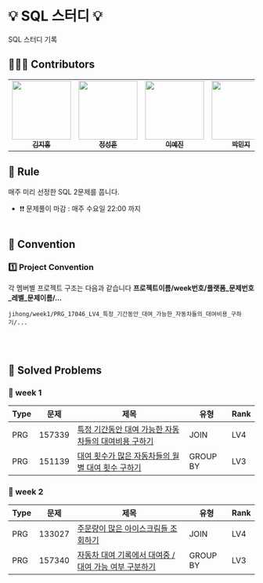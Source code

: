 #  💡 SQL 스터디 💡

SQL 스터디 기록

## 🙋🏻‍♂️ Contributors
<table>
  <tr>
   <td align="center"><a href="https://github.com/kjh95044"><img src="https://avatars.githubusercontent.com/u/48514956?v=4" width="120px;" alt=""/><br /><sub><b>김지홍</b></sub></a><br /></td>
    <td align="center"><a href="https://github.com/JSH0905"><img src="https://avatars.githubusercontent.com/u/90747413?v=4" width="120px;" alt=""/><br /><sub><b>정성훈</b></sub></a><br /></td>
    <td align="center"><a href="https://github.com/yj9120"><img src="https://avatars.githubusercontent.com/u/113438709?v=4" width="120px;" alt=""/><br /><sub><b>이예진</b></sub></a><br /></td>
    <td align="center"><a href="https://github.com/emoving"><img src="https://avatars.githubusercontent.com/u/82428892?v=4" width="120px;" alt=""/><br /><sub><b>박민지</b></sub></a><br /></td>
    <td align="center"><a href="https://github.com/Seojitae"><img src="https://avatars.githubusercontent.com/u/134957710?v=4" width="120px;" alt=""/><br /><sub><b>서지태</b></sub></a><br /></td>

  </tr>
</table>

## 📌 Rule
매주 미리 선정한 SQL 2문제를 풉니다. 
* ❗❗ 문제풀이 마감 : 매주 수요일 22:00 까지
<br><br>

## 📌 Convention
###  1️⃣ Project Convention
각 멤버별 프로젝트 구조는 다음과 같습니다
**프로젝트이름/week번호/플랫폼_문제번호_레벨_문제이름/...**

    jihong/week1/PRG_17046_LV4_특정_기간동안_대여_가능한_자동차들의_대여비용_구하기/...

<br><br>

## 📌 Solved Problems
### 🚩 week 1
| Type | 문제 | 제목 | 유형 | Rank |
| -- |--| -- |--|--|
| PRG | 157339 | [특정 기간동안 대여 가능한 자동차들의 대여비용 구하기](https://school.programmers.co.kr/learn/courses/30/lessons/157339) | JOIN | LV4 |
| PRG | 151139 | [대여 횟수가 많은 자동차들의 월별 대여 횟수 구하기](https://school.programmers.co.kr/learn/courses/30/lessons/151139) | GROUP BY | LV3 |

### 🚩 week 2
| Type | 문제 | 제목 | 유형 | Rank |
| -- |--| -- |--|--|
| PRG | 133027 | [주문량이 많은 아이스크림들 조회하기](https://school.programmers.co.kr/learn/courses/30/lessons/133027) | JOIN | LV4 |
| PRG | 157340 | [자동차 대여 기록에서 대여중 / 대여 가능 여부 구분하기](https://school.programmers.co.kr/learn/courses/30/lessons/157340) | GROUP BY | LV3 |
